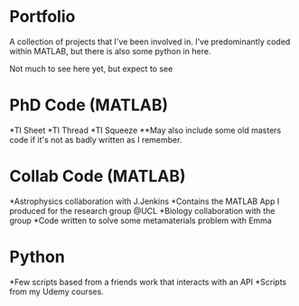 # Portfolio
A collection of projects that I've been involved in. I've predominantly coded within MATLAB, but there is also some python in here.

Not much to see here yet, but expect to see

# PhD Code (MATLAB)
*TI Sheet
*TI Thread
*TI Squeeze
**May also include some old masters code if it's not as badly written as I remember.
    
# Collab Code (MATLAB)
 *Astrophysics collaboration with J.Jenkins
 *Contains the MATLAB App I produced for the research group @UCL
 *Biology collaboration with the group
 *Code written to solve some metamaterials problem with Emma
 
# Python
 *Few scripts based from a friends work that interacts with an API
 *Scripts from my Udemy courses.
 
 
